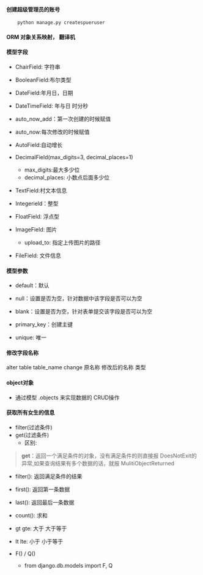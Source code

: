 #### 创建超级管理员的账号
```
    python manage.py createspueruser
```
    
#### ORM 对象关系映射， 翻译机

#### 模型字段
* ChairField: 字符串
 
+ BooleanField:布尔类型
 
+ DateField:年月日，日期
 
+ DateTimeField: 年与日 时分秒
 
+ auto_now_add：第一次创建的时候赋值
 
+ auto_now:每次修改的时候赋值
 
+ AutoField:自动增长
 
+ DecimalField(max_digits=3, decimal_places=1)
    - max_digits:最大多少位
    - decimal_places: 小数点后面多少位
+ TextField:村文本信息
 
+ Integerield：整型
 
+ FloatField: 浮点型
 
+ ImageField: 图片
    * upload_to: 指定上传图片的路径
    
- FileField: 文件信息


#### 模型参数
* default：默认

* null：设置是否为空，针对数据中该字段是否可以为空

* blank：设置是否为空，针对表单提交该字段是否可以为空

* primary_key：创建主键

* unique: 唯一

#### 修改字段名称
alter table table_name change 原名称 修改后的名称 类型

#### object对象
* 通过模型 .objects 来实现数据的 CRUD操作

#### 获取所有女生的信息
* filter(过滤条件)
* get(过滤条件)
    * 区别:
> **get**：返回一个满足条件的对象，没有满足条件的则直接报 DoesNotExit的异常,如果查询结果有多个数据的话，就报 MulitiObjectReturned

* filter(): 返回满足条件的结果

* first(): 返回第一条数据

* last(): 返回最后一条数据

* count(): 求和        

* gt gte: 大于 大于等于
* lt lte: 小于 小于等于

* F() / Q()
    + from django.db.models import F, Q

 